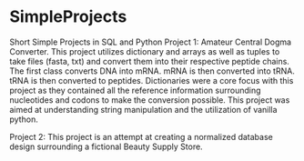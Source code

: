 # SimpleProjects
Short Simple Projects in SQL and Python
Project 1: Amateur Central Dogma Converter. This project utilizes dictionary and arrays as well as tuples to take files (fasta, txt) and convert them into their respective peptide chains.
The first class converts DNA into mRNA. mRNA is then converted into tRNA. tRNA is then converted to peptides. 
Dictionaries were a core focus with this project as they contained all the reference information surrounding nucleotides and codons to make the conversion possible. 
This project was aimed at understanding string manipulation and the utilization of vanilla python.

Project 2: This project is an attempt at creating a normalized database design surrounding a fictional Beauty Supply Store.

